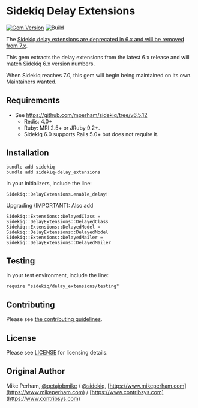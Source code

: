 Sidekiq Delay Extensions
==============

[![Gem Version](https://badge.fury.io/rb/sidekiq-delay_extensions.svg)](https://rubygems.org/gems/sidekiq-delay_extensions)
![Build](https://github.com/gemhome/sidekiq-delay_extensions/workflows/CI/badge.svg)

The [Sidekiq delay extensions are deprecated in 6.x and will be removed from 7.x](https://github.com/mperham/sidekiq/issues/5076).

This gem extracts the delay extensions from the latest 6.x release and will match
Sidekiq 6.x version numbers.  

When Sidekiq reaches 7.0, this gem will begin being maintained on its own. Maintainers wanted.

Requirements
-----------------

- See https://github.com/mperham/sidekiq/tree/v6.5.12
  - Redis: 4.0+
  - Ruby: MRI 2.5+ or JRuby 9.2+.
  - Sidekiq 6.0 supports Rails 5.0+ but does not require it.

Installation
-----------------

    bundle add sidekiq
    bundle add sidekiq-delay_extensions

In your initializers, include the line:

    Sidekiq::DelayExtensions.enable_delay!

Upgrading (IMPORTANT): Also add

    Sidekiq::Extensions::DelayedClass = Sidekiq::DelayExtensions::DelayedClass
    Sidekiq::Extensions::DelayedModel = Sidekiq::DelayExtensions::DelayedModel
    Sidekiq::Extensions::DelayedMailer = Sidekiq::DelayExtensions::DelayedMailer

Testing
-----------------

In your test environment, include the line:

    require "sidekiq/delay_extensions/testing"

Contributing
-----------------

Please see [the contributing guidelines](https://github.com/gemhome/sidekiq-delay_extensions/blob/main/.github/contributing.md).


License
-----------------

Please see [LICENSE](https://github.com/gemhome/sidekiq-delay_extensions/blob/main/LICENSE) for licensing details.


Original Author
-----------------

Mike Perham, [@getajobmike](https://twitter.com/getajobmike) / [@sidekiq](https://twitter.com/sidekiq), [https://www.mikeperham.com](https://www.mikeperham.com) / [https://www.contribsys.com](https://www.contribsys.com)

